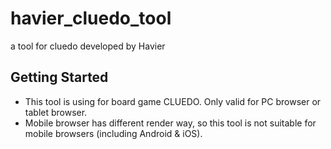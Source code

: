 # havier_cluedo_tool

a tool for cluedo developed by Havier

## Getting Started

* This tool is using for board game CLUEDO. Only valid for PC browser or tablet browser. 
* Mobile browser has different render way, so this tool is not suitable for mobile browsers (including Android & iOS).
